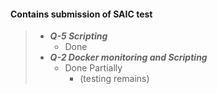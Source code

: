 #### Contains submission of SAIC test <br>
> * ***Q-5 Scripting***
> 	*  Done
> * ***Q-2 Docker monitoring and Scripting***
> 	* Done Partially
>  		* (testing remains)
